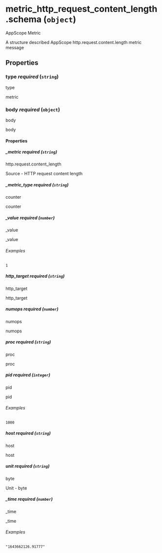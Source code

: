 # metric_http_request_content_length.schema (`object`)

AppScope Metric

A structure described AppScope http.request.content.length metric message

## Properties

### type _required_ (`string`)

type

metric

### body _required_ (`object`)

body

body

#### Properties

##### _metric _required_ (`string`)

http.request.content_length

Source - HTTP request content length

##### _metric_type _required_ (`string`)

counter

counter

##### _value _required_ (`number`)

_value

_value

###### Examples

`1`

##### http_target _required_ (`string`)

http_target

http_target

##### numops _required_ (`number`)

numops

numops

##### proc _required_ (`string`)

proc

proc

##### pid _required_ (`integer`)

pid

pid

###### Examples

`1000`

##### host _required_ (`string`)

host

host

##### unit _required_ (`string`)

byte

Unit - byte

##### _time _required_ (`number`)

_time

_time

###### Examples

`"1643662126.91777"`

